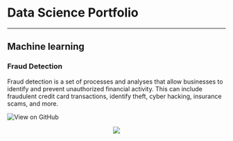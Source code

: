 # Data Science Portfolio
---
## Machine learning

### Fraud Detection

Fraud detection is a set of processes and analyses that allow businesses to identify and prevent unauthorized financial activity. This can include fraudulent credit card transactions, identify theft, cyber hacking, insurance scams, and more.

![View on GitHub](/Charu244/minimal/assets/img/fraud_detection.PNG)

<center><img src=".images/fraud_detection.PNG"/></center>
<!--  <img src="./images/lasagna.png" alt="lasagna">



---
### Financial-Models-Numerical-Methods

This is just a collection of topics and algorithms that in my opinion are interesting.

It contains several topics that are not so popular nowadays, but that can be very powerful. Usually, topics such as PDE methods, LÃ©vy processes, Fourier methods or Kalman filter are not very popular among practitioners, who prefers to work with more standard tools.
The aim of these notebooks is to present these interesting topics, by showing their practical application through an interactive python implementation.

<center><img src="images/financial_modeling.PNG"/></center> 

---
### LSTM Neural Network for Time Series Prediction

The following article sections will briefly touch on LSTM neuron cells, give a toy example of predicting a sine wave then walk through the application to a stochastic time series. The article assumes a basic working knowledge of simple deep neural networks.


---
### Text Classification

![View on GitHub](/Charu244/minimal/assets/img/text_classification.PNG)

It is slightly simplified implementation of Kim's Convolutional Neural Networks for Sentence Classification paper in Tensorflow.

<center><img src="images/text_classification.PNG"/></center> 

---
### Awesome Machine Learning

![View on GitHub](/Charu244/minimal/assets/img/machine_learning.PNG)

A curated list of awesome machine learning frameworks, libraries and software (by language). Inspired by awesome-php.

 <center><img src="images/machine_learning.PNG"/></center> 

---
### Gesture Recognizer

![View on GitHub](/Charu244/minimal/assets/img/gesture_recognition.PNG)

Gesture recognition via CNN neural network implemented in Keras + Theano + OpenCV

Key Requirements: Python 3.6.1 OpenCV 3.4.1 Keras 2.0.2 Tensorflow 1.2.1 Theano 0.9.0 (obsolete and not supported any further)

Suggestion: Better to download Anaconda as it will take care of most of the other packages and easier to setup a virtual workspace to work with multiple versions of key packages like python, opencv etc.

 <center><img src="images/gesture_recognition.PNG"/></center> 

---
### Human Activity Recognition

[[[![View on GitHub]]](https://github.com/Charu244/minimal/blob/master/assets/img/human_activity.png)

Human Activity Recognition (HAR) using smartphones dataset and an LSTM RNN. Classifying the type of movement amongst six categories:

WALKING,
WALKING_UPSTAIRS,
WALKING_DOWNSTAIRS,
SITTING,
STANDING,
LAYING.
Compared to a classical approach, using a Recurrent Neural Networks (RNN) with Long Short-Term Memory cells (LSTMs) require no or almost no feature engineering. Data can be fed directly into the neural network who acts like a black box, modeling the problem correctly. Other research on the activity recognition dataset can use a big amount of feature engineering, which is rather a signal processing approach combined with classical data science techniques. The approach here is rather very simple in terms of how much was the data preprocessed.

Let's use Google's neat Deep Learning library, TensorFlow, demonstrating the usage of an LSTM, a type of Artificial Neural Network that can process sequential data / time series.

![View on GitHub](/Charu244/minimal/assets/img/human_activity.PNG)

<center><img src="images/human_activity.PNG"/></center> 


